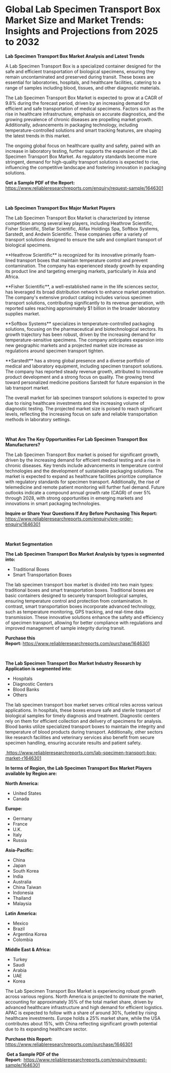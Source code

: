 <p><h1>Global Lab Specimen Transport Box Market Size and Market Trends: Insights and Projections from 2025 to 2032</h1></p><p><strong>Lab Specimen Transport Box Market Analysis and Latest Trends</strong></p>
<p><p>A Lab Specimen Transport Box is a specialized container designed for the safe and efficient transportation of biological specimens, ensuring they remain uncontaminated and preserved during transit. These boxes are essential for laboratories, hospitals, and healthcare facilities, catering to a range of samples including blood, tissues, and other diagnostic materials. </p><p>The Lab Specimen Transport Box Market is expected to grow at a CAGR of 9.8% during the forecast period, driven by an increasing demand for efficient and safe transportation of medical specimens. Factors such as the rise in healthcare infrastructure, emphasis on accurate diagnostics, and the growing prevalence of chronic diseases are propelling market growth. Additionally, advancements in packaging technology, including temperature-controlled solutions and smart tracking features, are shaping the latest trends in this market. </p><p>The ongoing global focus on healthcare quality and safety, paired with an increase in laboratory testing, further supports the expansion of the Lab Specimen Transport Box Market. As regulatory standards become more stringent, demand for high-quality transport solutions is expected to rise, influencing the competitive landscape and fostering innovation in packaging solutions.</p></p>
<p><strong>Get a Sample PDF of the Report:&nbsp;</strong> <a href="https://www.reliableresearchreports.com/enquiry/request-sample/1646301?utm_campaign=2321&utm_medium=2&utm_source=Github&utm_content=ia&utm_term=13042025&utm_id=lab-specimen-transport-box">https://www.reliableresearchreports.com/enquiry/request-sample/1646301</a></p>
<p>&nbsp;</p>
<p><strong>Lab Specimen Transport Box Major Market Players</strong></p>
<p><p>The Lab Specimen Transport Box Market is characterized by intense competition among several key players, including Heathrow Scientific, Fisher Scientific, Stellar Scientific, Alifax Holdings Spa, Softbox Systems, Sarstedt, and Andwin Scientific. These companies offer a variety of transport solutions designed to ensure the safe and compliant transport of biological specimens.</p><p>**Heathrow Scientific** is recognized for its innovative primarily foam-lined transport boxes that maintain temperature control and prevent contamination. The company has experienced steady growth by expanding its product line and targeting emerging markets, particularly in Asia and Africa.</p><p>**Fisher Scientific**, a well-established name in the life sciences sector, has leveraged its broad distribution network to enhance market penetration. The company's extensive product catalog includes various specimen transport solutions, contributing significantly to its revenue generation, with reported sales reaching approximately $1 billion in the broader laboratory supplies market.</p><p>**Softbox Systems** specializes in temperature-controlled packaging solutions, focusing on the pharmaceutical and biotechnological sectors. Its growth trajectory has been robust, driven by the increasing demand for temperature-sensitive specimens. The company anticipates expansion into new geographic markets and a projected market size increase as regulations around specimen transport tighten.</p><p>**Sarstedt** has a strong global presence and a diverse portfolio of medical and laboratory equipment, including specimen transport solutions. The company has reported steady revenue growth, attributed to innovative product development and a strong focus on quality. The growing trend toward personalized medicine positions Sarstedt for future expansion in the lab transport market.</p><p>The overall market for lab specimen transport solutions is expected to grow due to rising healthcare investments and the increasing volume of diagnostic testing. The projected market size is poised to reach significant levels, reflecting the increasing focus on safe and reliable transportation methods in laboratory settings.</p></p>
<p>&nbsp;</p>
<p><strong>What Are The Key Opportunities For Lab Specimen Transport Box Manufacturers?</strong></p>
<p><p>The Lab Specimen Transport Box market is poised for significant growth, driven by the increasing demand for efficient medical testing and a rise in chronic diseases. Key trends include advancements in temperature control technologies and the development of sustainable packaging solutions. The market is expected to expand as healthcare facilities prioritize compliance with regulatory standards for specimen transport. Additionally, the rise of telemedicine and remote patient monitoring will further fuel demand. Future outlooks indicate a compound annual growth rate (CAGR) of over 5% through 2028, with strong opportunities in emerging markets and innovations in smart packaging technologies.</p></p>
<p><strong>Inquire or Share Your Questions If Any Before Purchasing This Report:</strong> <a href="https://www.reliableresearchreports.com/enquiry/pre-order-enquiry/1646301?utm_campaign=2321&utm_medium=2&utm_source=Github&utm_content=ia&utm_term=13042025&utm_id=lab-specimen-transport-box">https://www.reliableresearchreports.com/enquiry/pre-order-enquiry/1646301</a></p>
<p>&nbsp;</p>
<p><strong>Market Segmentation</strong></p>
<p><strong>The Lab Specimen Transport Box Market Analysis by types is segmented into:</strong></p>
<p><ul><li>Traditional Boxes</li><li>Smart Transportation Boxes</li></ul></p>
<p><p>The lab specimen transport box market is divided into two main types: traditional boxes and smart transportation boxes. Traditional boxes are basic containers designed to securely transport biological samples, ensuring temperature control and protection from contamination. In contrast, smart transportation boxes incorporate advanced technology, such as temperature monitoring, GPS tracking, and real-time data transmission. These innovative solutions enhance the safety and efficiency of specimen transport, allowing for better compliance with regulations and improved management of sample integrity during transit.</p></p>
<p><strong>Purchase this Report:&nbsp;</strong><a href="https://www.reliableresearchreports.com/purchase/1646301?utm_campaign=2321&utm_medium=2&utm_source=Github&utm_content=ia&utm_term=13042025&utm_id=lab-specimen-transport-box">https://www.reliableresearchreports.com/purchase/1646301</a></p>
<p>&nbsp;</p>
<p><strong>The Lab Specimen Transport Box Market Industry Research by Application is segmented into:</strong></p>
<p><ul><li>Hospitals</li><li>Diagnostic Centers</li><li>Blood Banks</li><li>Others</li></ul></p>
<p><p>The lab specimen transport box market serves critical roles across various applications. In hospitals, these boxes ensure safe and sterile transport of biological samples for timely diagnosis and treatment. Diagnostic centers rely on them for efficient collection and delivery of specimens for analysis. Blood banks utilize specialized transport boxes to maintain the integrity and temperature of blood products during transport. Additionally, other sectors like research facilities and veterinary services also benefit from secure specimen handling, ensuring accurate results and patient safety.</p></p>
<p><a href="https://www.reliableresearchreports.com/lab-specimen-transport-box-market-r1646301?utm_campaign=2321&utm_medium=2&utm_source=Github&utm_content=ia&utm_term=13042025&utm_id=lab-specimen-transport-box">&nbsp;https://www.reliableresearchreports.com/lab-specimen-transport-box-market-r1646301</a></p>
<p><strong>In terms of Region, the Lab Specimen Transport Box Market Players available by Region are:</strong></p>
<p>
    <p> <strong> North America: </strong>
        <ul>
            <li>United States</li>
            <li>Canada</li>
        </ul>
        </p> 
    <p> <strong> Europe: </strong>
        <ul>
            <li>Germany</li>
            <li>France</li>
            <li>U.K.</li>
            <li>Italy</li>
            <li>Russia</li>
        </ul>
        </p> 
    <p> <strong> Asia-Pacific: </strong>
        <ul>
            <li>China</li>
            <li>Japan</li>
            <li>South Korea</li>
            <li>India</li>
            <li>Australia</li>
            <li>China Taiwan</li>
            <li>Indonesia</li>
            <li>Thailand</li>
            <li>Malaysia</li>
        </ul>
        </p> 
    <p> <strong> Latin America: </strong>
        <ul>
            <li>Mexico</li>
            <li>Brazil</li>
            <li>Argentina Korea</li>
            <li>Colombia</li>
        </ul>
        </p> 
    <p> <strong> Middle East & Africa: </strong>
        <ul>
            <li>Turkey</li>
            <li>Saudi</li>
            <li>Arabia</li>
            <li>UAE</li>
            <li>Korea</li>
        </ul>
    </p>
    </p>
<p><p>The Lab Specimen Transport Box Market is experiencing robust growth across various regions. North America is projected to dominate the market, accounting for approximately 35% of the total market share, driven by advanced healthcare infrastructure and high demand for efficient logistics. APAC is expected to follow with a share of around 30%, fueled by rising healthcare investments. Europe holds a 25% market share, while the USA contributes about 15%, with China reflecting significant growth potential due to its expanding healthcare sector.</p></p>
<p><strong>Purchase this Report: </strong><a href="https://www.reliableresearchreports.com/purchase/1646301?utm_campaign=2321&utm_medium=2&utm_source=Github&utm_content=ia&utm_term=13042025&utm_id=lab-specimen-transport-box">https://www.reliableresearchreports.com/purchase/1646301</a></p>
<p>&nbsp;<strong>Get a Sample PDF of the Report:&nbsp;&nbsp;</strong><a href="https://www.reliableresearchreports.com/enquiry/request-sample/1646301?utm_campaign=2321&utm_medium=2&utm_source=Github&utm_content=ia&utm_term=13042025&utm_id=lab-specimen-transport-box">https://www.reliableresearchreports.com/enquiry/request-sample/1646301</a></p>
<p><strong></strong></p>
<p><p></p><p></p><p></p></p>